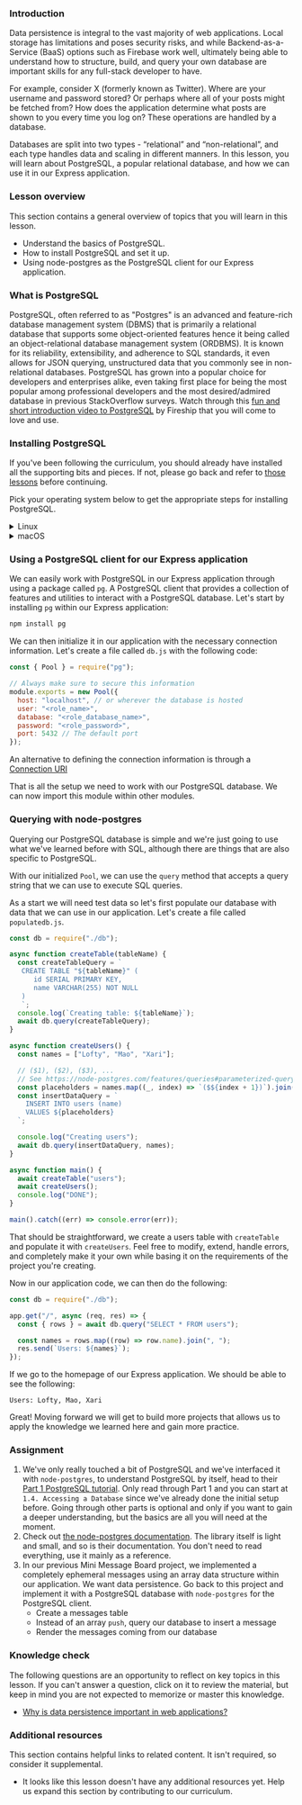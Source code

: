 <!-- TODO: Revisit lesson/heading structure to remove need to disable rules -->
<!-- markdownlint-disable MD024 TOP004 -->

### Introduction

Data persistence is integral to the vast majority of web applications. Local storage has limitations and poses security risks, and while Backend-as-a-Service (BaaS) options such as Firebase work well, ultimately being able to understand how to structure, build, and query your own database are important skills for any full-stack developer to have.

For example, consider X (formerly known as Twitter). Where are your username and password stored? Or perhaps where all of your posts might be fetched from? How does the application determine what posts are shown to you every time you log on? These operations are handled by a database.

Databases are split into two types - “relational” and “non-relational”, and each type handles data and scaling in different manners. In this lesson, you will learn about PostgreSQL, a popular relational database, and how we can use it in our Express application.

### Lesson overview

This section contains a general overview of topics that you will learn in this lesson.

- Understand the basics of PostgreSQL.
- How to install PostgreSQL and set it up.
- Using node-postgres as the PostgreSQL client for our Express application.

### What is PostgreSQL

PostgreSQL, often referred to as "Postgres" is an advanced and feature-rich database management system (DBMS) that is primarily a relational database that supports some object-oriented features hence it being called an object-relational database management system (ORDBMS). It is known for its reliability, extensibility, and adherence to SQL standards, it even allows for JSON querying, unstructured data that you commonly see in non-relational databases. PostgreSQL has grown into a popular choice for developers and enterprises alike, even taking first place for being the most popular among professional developers and the most desired/admired database in previous StackOverflow surveys. Watch through this [fun and short introduction video to PostgreSQL](https://www.youtube.com/watch?v=n2Fluyr3lbc) by Fireship that you will come to love and use.

### Installing PostgreSQL

If you've been following the curriculum, you should already have installed all the supporting bits and pieces. If not, please go back and refer to [those lessons](https://www.theodinproject.com/guides/installations) before continuing.

Pick your operating system below to get the appropriate steps for installing PostgreSQL.

<details markdown="block">

<summary class="dropDown-header">Linux</summary>

### Step 1: Make sure the system is up to date

Before installing PostgreSQL, it's a good idea to make sure the operating system is up to date. To update our system, run this command:

```bash
sudo apt update && sudo apt upgrade
```

### Step 2: Install the PostgreSQL packages

After our system is up to date, we will install the packages for PostgreSQL.

```bash
sudo apt install postgresql postgresql-contrib libpq-dev
```

After installation is complete, let's start the server using this command:

```bash
sudo systemctl start postgresql.service
```

<div class="lesson-note lesson-note--warning" markdown="1">

#### Systemctl and WSL2

Systemctl is not supported on WSL2, and the above command won't work. Instead, run the following command:

```bash
sudo service postgresql start
```

</div>

Got an error, or don't see an active service? Come visit the [Discord](https://discord.gg/V75WSQG) for some help!

If `postgresql` is active, you can press `Q` to quit the status screen and move on to the next step.

### Step 3: Setting up PostgreSQL

PostgreSQL is now running, but we have to configure it in order to be able to use it with our local Rails applications.

#### 3.1 PostgreSQL roles

PostgreSQL authenticates via roles. A role is like a user, which is how we interact with the service. The default PostgreSQL installation has set up a `postgres` role that we can use. This is great, but that would mean having to switch to that role every time we wanted to do something with the database server.

Instead, we will set up our own role to avoid switching to the `postgres` role all the time.

#### 3.2 Creating a new role

We will be creating a new role with the same name as our Linux username. If you're not sure of your Linux username, you can run the command `whoami` in your terminal to get it. Once you have that information ready, let's create a role in PostgreSQL. The command to do so is:

```bash
sudo -i -u postgres createuser --interactive
```

Remember that we want the role name to be the same as our Linux user name and be sure to make that new role a superuser. Setting up a role like this means we can leverage "peer authentication" making using the local database very easy.

#### 3.3 Creating the role database

One other important step in setting up PostgreSQL is that each role must have its own database of the same name. Without it, the role we just created will not be able to log in or interact with PostgreSQL.

You can try to run `psql` now, but you will get an error that the database does not exist. Not to worry, let's create one to resolve fix this:

<div class="lesson-note" markdown="1">

If your username has any capital letters, you must surround it in quotes when running the below command.

</div>

```bash
sudo -i -u postgres createdb <linux_username>
```

Now our role is fully set up: we've got `<role_name>` and that role has a database.

#### 3.4 Securing our new role

One important thing that we have to do is to set up a password for our new role so that the data is protected. Now that our role is set up, we can actually use it to administer PostgreSQL. All you have to do is enter this command to get into the PostgreSQL prompt:

```bash
psql
```

You should see the PostgreSQL prompt come up with the new role we just created, like so:

```sql
role_name=#
```

If you don't see a similar prompt, then reach out on [Discord](https://discord.gg/V75WSQG) for some help. If you **do** see a similar prompt, then we can create a password for the role like so:

```sql
\password <role_name>
```

You'll be prompted to enter a password and to verify it. Once you are done, the prompt will return to normal. Now, we will configure the permissions for our new role:

```sql
grant all privileges on database <role_database_name> to <role_name>;
```

Remember that you should change the `<role_database_name>` and `<role_name>` (they should be both the same)! If you see `GRANT` in response to the command, then you can type `\q` to exit the prompt.

#### 3.5 Saving access information in the environment

After finishing our configuration, the last step is save it into the environment to access later.

In order to save our password to the environment, we can run this command:

```bash
echo 'export DATABASE_PASSWORD="<role_password>"' >> ~/.bashrc
```

Note here the name we've chosen for our environment variable: `DATABASE_PASSWORD`. Also, remember to update `<role_password>` in the command to what was set above!

Now, this variable lives in our environment for us to use. As the variable is new, we'll want to reload the environment so that we can access it. To reload the environment, you can close and re-open your terminal.

Once that's done, we can move to testing it out!

</details>

<details markdown="block">

<summary class="dropDown-header">macOS</summary>

### Step 1: Make sure the system is up to date

Before running commands with homebrew, you'll want to make sure things are up to date. Run the following commands one by one:

```bash
brew update
brew upgrade
```

If your terminal doesn't recognize `brew`, then you'll need to go and install homebrew. You can find it and other installs in the [installation appendix](https://www.theodinproject.com/guides/installations).

### Step 2: Install the PostgreSQL packages

Now that we've ensured our packages are up to date, we will use brew to install PostgreSQL.

```bash
brew install postgresql@14
```

After installation is complete, let's start the server using this command:

```bash
brew services start postgresql@14
```

If you are unsure about whether `postgresql` is active, it's possible to check with this command:

```bash
brew services info postgresql@14
```

Got an error, or don't see an active service? Come visit the [Discord](https://discord.gg/V75WSQG) for some help!

If the `postgresql` service is active, move on to the next step.

### Step 3: Setting up PostgreSQL

PostgreSQL is now running, but we have to configure it in order to be able to use it with our local Rails applications.

#### 3.1 PostgreSQL roles

PostgreSQL authenticates via roles. A role is like a user, and by default, the install on MacOS should have a role set up with your MacOS username. If you're not sure of your username, you can run the command `whoami` in your terminal to get it. To verify that you have a role in PostgreSQL matching your username, enter the following command:

```bash
psql postgres
```

And you should see a prompt like this

```sql
psql (14.x (Homebrew))
Type "help" for help.

postgres=#
```

Input `\du`, hit Return, and check that your MacOS username is the listed role name.

#### 3.2 Creating the role database

One other important step in setting up PostgreSQL is that each role must have its own database of the same name. We need this to login as the role matching our username. While still in the PostgreSQL session prompt, type the following command to create the new database. Make sure you include the semicolon.

<div class="lesson-note" markdown="1">

If your username has any capital letters, you must surround it in quotes when running the below command.

</div>

```sql
CREATE DATABASE <username>;
```

Now our role is fully set up: we've got `<role_name>` and that role has a database. Enter the command `\q` to exit the interactive terminal for `postgres`.

#### 3.3 Securing Our new role

One important thing we have to do is set up a password for our new role to protect the data. Now that we have our role, we can use it to administer PostgreSQL. All you have to do is enter this command to get into the PostgreSQL prompt for the database matching your user:

```bash
psql
```

You should now see the PostgreSQL prompt come up like this:

```sql
role_name=#
```

If you don't see a similar prompt, then reach out on [Discord](https://discord.gg/V75WSQG) for some help. If you **do** see a similar prompt, then we can create a password for the role like so:

```sql
\password <role_name>
```

You'll be prompted to enter a password and to verify it. Once you are done, the prompt will return to normal. Now, we will configure the permissions for our new role:

```sql
grant all privileges on database <role_database_name> to <role_name>;
```

Remember that you should change the `<role_database_name>` and `<role_name>` (they should both the same)! If you see `GRANT` in response to the command, then you can type `\q` to exit the prompt.

#### 3.4 Saving access information in the environment

After finishing our configuration, the last step is save it into the environment to access later.

In order to save our password to the environment, we can run this command:

```bash
echo 'export DATABASE_PASSWORD="<role_password>"' >> ~/.zshrc
```

Note here the name we've chosen for our environment variable: `DATABASE_PASSWORD`. Also, remember to update `<role_password>` in the command to what was set above!

Now, this variable lives in our environment for us to use. As the variable is new, we'll want to reload the environment so that we can access it. To reload the environment, you can close and re-open your terminal.

Once that's done, we can move to testing it out!

</details>

### Using a PostgreSQL client for our Express application

We can easily work with PostgreSQL in our Express application through using a package called `pg`. A PostgreSQL client that provides a collection of features and utilities to interact with a PostgreSQL database. Let's start by installing `pg` within our Express application:

```bash
npm install pg
```

We can then initialize it in our application with the necessary connection information. Let's create a file called `db.js` with the following code:

```javascript
const { Pool } = require("pg");

// Always make sure to secure this information
module.exports = new Pool({
  host: "localhost", // or wherever the database is hosted
  user: "<role_name>",
  database: "<role_database_name>",
  password: "<role_password>",
  port: 5432 // The default port
});
```

An alternative to defining the connection information is through a [Connection URI](https://node-postgres.com/features/connecting#connection-uri)

That is all the setup we need to work with our PostgreSQL database. We can now import this module within other modules.

### Querying with node-postgres

Querying our PostgreSQL database is simple and we're just going to use what we've learned before with SQL, although there are things that are also specific to PostgreSQL.

With our initialized `Pool`, we can use the `query` method that accepts a query string that we can use to execute SQL queries.

As a start we will need test data so let's first populate our database with data that we can use in our application. Let's create a file called `populatedb.js`.

```javascript
const db = require("./db");

async function createTable(tableName) {
  const createTableQuery = `
   CREATE TABLE "${tableName}" (
      id SERIAL PRIMARY KEY,
      name VARCHAR(255) NOT NULL
   )
   `;
  console.log(`Creating table: ${tableName}`);
  await db.query(createTableQuery);
}

async function createUsers() {
  const names = ["Lofty", "Mao", "Xari"];

  // ($1), ($2), ($3), ...
  // See https://node-postgres.com/features/queries#parameterized-query
  const placeholders = names.map((_, index) => `($${index + 1})`).join(", ");
  const insertDataQuery = `
    INSERT INTO users (name)
    VALUES ${placeholders}
  `;

  console.log("Creating users");
  await db.query(insertDataQuery, names);
}

async function main() {
  await createTable("users");
  await createUsers();
  console.log("DONE");
}

main().catch((err) => console.error(err));
```

That should be straightforward, we create a users table with `createTable` and populate it with `createUsers`. Feel free to modify, extend, handle errors, and completely make it your own while basing it on the requirements of the project you're creating.

Now in our application code, we can then do the following:

```javascript
const db = require("./db");

app.get("/", async (req, res) => {
  const { rows } = await db.query("SELECT * FROM users");

  const names = rows.map((row) => row.name).join(", ");
  res.send(`Users: ${names}`);
});
```

If we go to the homepage of our Express application. We should be able to see the following:

```text
Users: Lofty, Mao, Xari
```

Great! Moving forward we will get to build more projects that allows us to apply the knowledge we learned here and gain more practice.

### Assignment

<div class="lesson-content__panel" markdown="1">

1. We've only really touched a bit of PostgreSQL and we've interfaced it with `node-postgres`, to understand PostgreSQL by itself, head to their [Part 1 PostgreSQL tutorial](https://www.postgresql.org/docs/current/tutorial.html). Only read through Part 1 and you can start at `1.4. Accessing a Database` since we've already done the initial setup before. Going through other parts is optional and only if you want to gain a deeper understanding, but the basics are all you will need at the moment.
1. Check out [the node-postgres documentation](https://node-postgres.com/). The library itself is light and small, and so is their documentation. You don't need to read everything, use it mainly as a reference.
1. In our previous Mini Message Board project, we implemented a completely ephemeral messages using an array data structure within our application. We want data persistence. Go back to this project and implement it with a PostgreSQL database with `node-postgres` for the PostgreSQL client.
   - Create a messages table
   - Instead of an array `push`, query our database to insert a message
   - Render the messages coming from our database

</div>

### Knowledge check

The following questions are an opportunity to reflect on key topics in this lesson. If you can't answer a question, click on it to review the material, but keep in mind you are not expected to memorize or master this knowledge.

- [Why is data persistence important in web applications?](#introduction)

### Additional resources

This section contains helpful links to related content. It isn't required, so consider it supplemental.

- It looks like this lesson doesn't have any additional resources yet. Help us expand this section by contributing to our curriculum.
